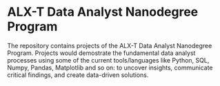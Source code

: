 # ALX-T Data Analyst Nanodegree Program
The repository contains projects of the ALX-T Data Analyst Nanodegree Program. Projects would demostrate the fundamental data analyst processes using some of the current tools/languages like Python, SQL, Numpy, Pandas, Matplotlib and so on: to uncover insights, communicate critical findings, and create data-driven solutions.

